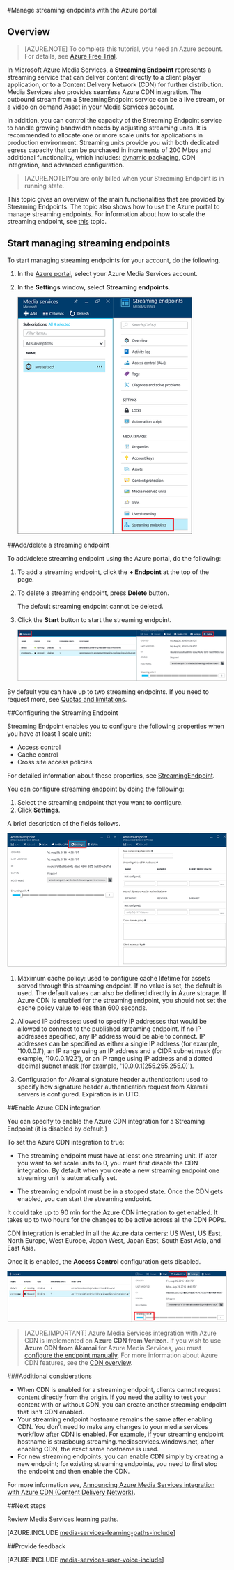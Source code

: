 <properties 
	pageTitle="Manage streaming endpoints with the Azure portal | Microsoft Azure" 
	description="This topic shows how to manage streaming endpoints with the Azure portal." 
	services="media-services" 
	documentationCenter="" 
	authors="Juliako" 
	writer="juliako" 
	manager="erikre" 
	editor=""/>

<tags 
	ms.service="media-services" 
	ms.workload="media" 
	ms.tgt_pltfrm="na" 
	ms.devlang="na" 
	ms.topic="article" 
	ms.date="10/24/2016"
	ms.author="juliako"/>


#Manage streaming endpoints with the Azure portal

## Overview

> [AZURE.NOTE] To complete this tutorial, you need an Azure account. For details, see [Azure Free Trial](https://azure.microsoft.com/pricing/free-trial/). 

In Microsoft Azure Media Services, a **Streaming Endpoint** represents a streaming service that can deliver content directly to a client player application, or to a Content Delivery Network (CDN) for further distribution. Media Services also provides seamless Azure CDN integration. The outbound stream from a StreamingEndpoint service can be a live stream, or a video on demand Asset in your Media Services account.

In addition, you can control the capacity of the Streaming Endpoint service to handle growing bandwidth needs by adjusting streaming units. It is recommended to allocate one or more scale units for applications in production environment. Streaming units provide you with both dedicated egress capacity that can be purchased in increments of 200 Mbps and additional functionality, which includes: [dynamic packaging](media-services-dynamic-packaging-overview.md), CDN integration, and advanced configuration.

>[AZURE.NOTE]You are only billed when your Streaming Endpoint is in running state.

This topic gives an overview of the main functionalities that are provided by Streaming Endpoints. The topic also shows how to use the Azure portal to manage streaming endpoints. For information about how to scale the streaming endpoint, see [this](media-services-portal-scale-streaming-endpoints.md) topic.

## Start managing streaming endpoints

To start managing streaming endpoints for your account, do the following.

1. In the [Azure portal](https://portal.azure.com/), select your Azure Media Services account.
2. In the **Settings** window, select **Streaming endpoints**.

	![Streaming endpoint](./media/media-services-portal-manage-streaming-endpoints/media-services-manage-streaming-endpoints1.png)

##Add/delete a streaming endpoint

To add/delete streaming endpoint using the Azure portal, do the following:

1. To add a streaming endpoint, click the **+ Endpoint** at the top of the page. 
2. To delete a streaming endpoint, press **Delete** button. 

	The default streaming endpoint cannot be deleted.
2. Click the **Start** button to start the streaming endpoint.

	![Streaming endpoint](./media/media-services-portal-manage-streaming-endpoints/media-services-manage-streaming-endpoints2.png)

By default you can have up to two streaming endpoints. If you need to request more, see [Quotas and limitations](media-services-quotas-and-limitations.md).
	
##<a id="configure_streaming_endpoints"></a>Configuring the Streaming Endpoint

Streaming Endpoint enables you to configure the following properties when you have at least 1 scale unit: 

- Access control
- Cache control
- Cross site access policies

For detailed information about these properties, see [StreamingEndpoint](https://msdn.microsoft.com/library/azure/dn783468.aspx).

You can configure streaming endpoint by doing the following:

1. Select the streaming endpoint that you want to configure.
1. Click **Settings**.
  
A brief description of the fields follows.

![Streaming endpoint](./media/media-services-portal-manage-streaming-endpoints/media-services-manage-streaming-endpoints4.png)
  
1. Maximum cache policy: used to configure cache lifetime for assets served through this streaming endpoint. If no value is set, the default is used. The default values can also be defined directly in Azure storage. If Azure CDN is enabled for the streaming endpoint, you should not set the cache policy value to less than 600 seconds.  

2. Allowed IP addresses: used to specify IP addresses that would be allowed to connect to the published streaming endpoint. If no IP addresses specified, any IP address would be able to connect. IP addresses can be specified as either a single IP address (for example, '10.0.0.1'), an IP range using an IP address and a CIDR subnet mask (for example, '10.0.0.1/22'), or an IP range using IP address and a dotted decimal subnet mask (for example, '10.0.0.1(255.255.255.0)').

3. Configuration for Akamai signature header authentication: used to specify how signature header authentication request from Akamai servers is configured. Expiration is in UTC.



##<a id="enable_cdn"></a>Enable Azure CDN integration

You can specify to enable the Azure CDN integration for a Streaming Endpoint (it is disabled by default.)

To set the Azure CDN integration to true:

- The streaming endpoint must have at least one streaming unit. If later you want to set scale units to 0, you must first disable the CDN integration. By default when you create a new streaming endpoint one streaming unit is automatically set.

- The streaming endpoint must be in a stopped state. Once the CDN gets enabled, you can start the streaming endpoint. 

It could take up to 90 min for the Azure CDN integration to get enabled.  It takes up to two hours for the changes to be active across all the CDN POPs.

CDN integration is enabled in all the Azure data centers: US West, US East, North Europe, West Europe, Japan West, Japan East, South East Asia, and East Asia.

Once it is enabled, the **Access Control** configuration gets disabled.

![Streaming endpoint](./media/media-services-portal-manage-streaming-endpoints/media-services-manage-streaming-endpoints5.png)

>[AZURE.IMPORTANT] Azure Media Services integration with Azure CDN is implemented on **Azure CDN from Verizon**.  If you wish to use **Azure CDN from Akamai** for Azure Media Services, you must [configure the endpoint manually](../cdn/cdn-create-new-endpoint.md).  For more information about Azure CDN features, see the [CDN overview](../cdn/cdn-overview.md).

###Additional considerations

- When CDN is enabled for a streaming endpoint, clients cannot request content directly from the origin. If you need the ability to test your content with or without CDN, you can create another streaming endpoint that isn't CDN enabled.
- Your streaming endpoint hostname remains the same after enabling CDN. You don’t need to make any changes to your media services workflow after CDN is enabled. For example, if your streaming endpoint hostname is strasbourg.streaming.mediaservices.windows.net, after enabling CDN, the exact same hostname is used.
- For new streaming endpoints, you can enable CDN simply by creating a new endpoint; for existing streaming endpoints, you need to first stop the endpoint and then enable the CDN.
 

For more information see, [Announcing Azure Media Services integration with Azure CDN (Content Delivery Network)](http://azure.microsoft.com/blog/2015/03/17/announcing-azure-media-services-integration-with-azure-cdn-content-delivery-network/).


##Next steps

Review Media Services learning paths.

[AZURE.INCLUDE [media-services-learning-paths-include](../../includes/media-services-learning-paths-include.md)]

##Provide feedback

[AZURE.INCLUDE [media-services-user-voice-include](../../includes/media-services-user-voice-include.md)]
 
